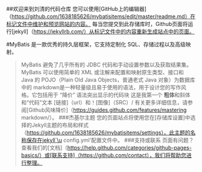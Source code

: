 ##欢迎来到刘清的代码仓库
    您可以使用[GitHub上的编辑器]（https://github.com/1638185626/mybatisitems/edit/master/readme.md）在标记文件中维护和预览网站的内容。
每当您提交到此存储库时，Github页面将运行[jekyll]（https://jekyllrb.com/）从标记文件中的内容重新生成站点中的页面。


#MyBatis 是一款优秀的持久层框架，它支持定制化 SQL、存储过程以及高级映射。
>MyBatis 避免了几乎所有的 JDBC 代码和手动设置参数以及获取结果集。
>MyBatis 可以使用简单的 XML 或注解来配置和映射原生类型、接口和 Java 的 POJO（Plain Old Java Objects，普通老式 Java 对象）为数据库中的
>markdown是一种轻量级且易于使用的语法，用于设计您的写作风格。它包括用于
“降价”
语法突出显示的代码块
这是我第一个
**粗体**和斜体和“代码”文本
[链接]（url）和！[图像]（SRC）/
有关更多详细信息，请参阅[Github风味降价]（https://guides.github.com/features/mastering markdown/）。
###杰基尔主题
您的页面站点将使用您在[存储库设置]中选择的Jekyll主题的布局和样式（https://github.com/1638185626/mybatisitems/settings）。此主题的名称保存在jekyll`\u config.yml'配置文件中。
###支持或联系
页面有问题？查看我们的[文档]（https://help.github.com/categories/github-pages-basics/）或[联系支持]（https://github.com/contact），我们将帮助您进行整理。

